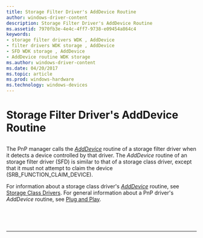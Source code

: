 ```yaml
---
title: Storage Filter Driver's AddDevice Routine
author: windows-driver-content
description: Storage Filter Driver's AddDevice Routine
ms.assetid: 7970fb3e-4e4c-4ff7-9738-e09454a864c4
keywords:
- storage filter drivers WDK , AddDevice
- filter drivers WDK storage , AddDevice
- SFD WDK storage , AddDevice
- AddDevice routine WDK storage
ms.author: windows-driver-content
ms.date: 04/20/2017
ms.topic: article
ms.prod: windows-hardware
ms.technology: windows-devices
---
```


# Storage Filter Driver's AddDevice Routine


## <span id="ddk_storage_filter_driver_s_adddevice_routine_kg"></span><span id="DDK_STORAGE_FILTER_DRIVER_S_ADDDEVICE_ROUTINE_KG"></span>


The PnP manager calls the [*AddDevice*](https://msdn.microsoft.com/library/windows/hardware/ff540521) routine of a storage filter driver when it detects a device controlled by that driver. The *AddDevice* routine of an storage filter driver (SFD) is similar to that of a storage class driver, except that it must not attempt to claim the device (SRB\_FUNCTION\_CLAIM\_DEVICE).

For information about a storage class driver's [*AddDevice*](https://msdn.microsoft.com/library/windows/hardware/ff540521) routine, see [Storage Class Drivers](storage-class-drivers.md). For general information about a PnP driver's *AddDevice* routine, see [Plug and Play](https://msdn.microsoft.com/library/windows/hardware/ff547125).

 

 


--------------------


